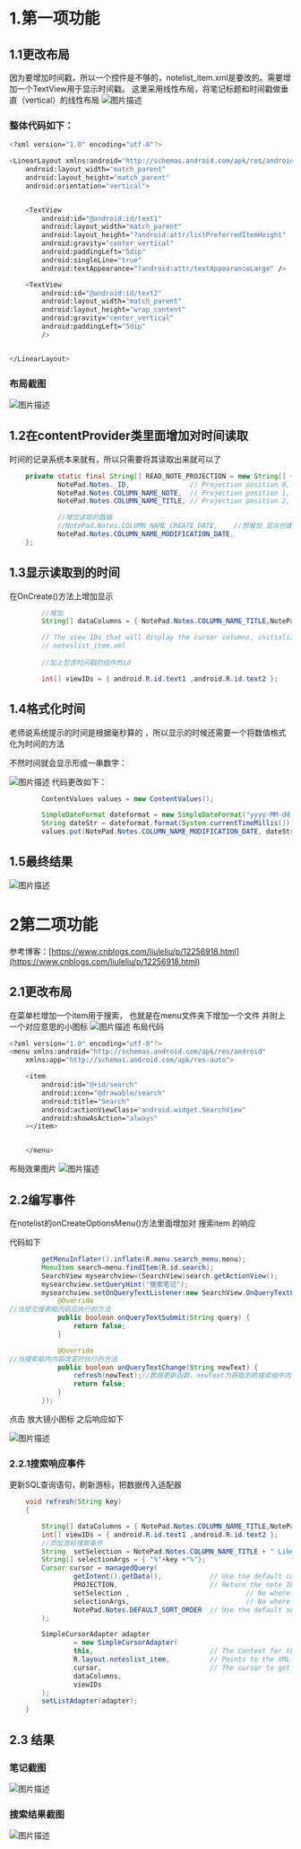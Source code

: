 ﻿# 1.第一项功能
## 1.1更改布局
因为要增加时间戳，所以一个控件是不够的，notelist_item.xml是要改的。需要增加一个TextView用于显示时间戳。
这里采用线性布局，将笔记标题和时间戳做垂直（vertical）的线性布局
![图片描述]()
### 整体代码如下：
```bash
<?xml version="1.0" encoding="utf-8"?>

<LinearLayout xmlns:android="http://schemas.android.com/apk/res/android"
    android:layout_width="match_parent"
    android:layout_height="match_parent"
    android:orientation="vertical">


    <TextView
        android:id="@android:id/text1"
        android:layout_width="match_parent"
        android:layout_height="?android:attr/listPreferredItemHeight"
        android:gravity="center_vertical"
        android:paddingLeft="5dip"
        android:singleLine="true"
        android:textAppearance="?android:attr/textAppearanceLarge" />

    <TextView
        android:id="@android:id/text2"
        android:layout_width="match_parent"
        android:layout_height="wrap_content"
        android:gravity="center_vertical"
        android:paddingLeft="5dip"
        />


</LinearLayout>
```
### 布局截图
![图片描述]()



## 1.2在contentProvider类里面增加对时间读取
时间的记录系统本来就有，所以只需要将其读取出来就可以了

```java
    private static final String[] READ_NOTE_PROJECTION = new String[] {
            NotePad.Notes._ID,               // Projection position 0, the note's id
            NotePad.Notes.COLUMN_NAME_NOTE,  // Projection position 1, the note's content
            NotePad.Notes.COLUMN_NAME_TITLE, // Projection position 2, the note's title

            //增加读取的数据
            //NotePad.Notes.COLUMN_NAME_CREATE_DATE,    //想增加 显示创建时间 时可用
            NotePad.Notes.COLUMN_NAME_MODIFICATION_DATE,
    };
```



##  1.3显示读取到的时间
在OnCreate()方法上增加显示

```java
        //增加
        String[] dataColumns = { NotePad.Notes.COLUMN_NAME_TITLE,NotePad.Notes.COLUMN_NAME_MODIFICATION_DATE } ;

        // The view IDs that will display the cursor columns, initialized to the TextView in
        // noteslist_item.xml
        
        //加上包含时间戳的组件的id

        int[] viewIDs = { android.R.id.text1 ,android.R.id.text2 };
```


##  1.4格式化时间
老师说系统提示的时间是根据毫秒算的
，所以显示的时候还需要一个将数值格式化为时间的方法

不然时间就会显示形成一串数字：

![图片描述]()
代码更改如下：
```java
        ContentValues values = new ContentValues();

        SimpleDateFormat dateformat = new SimpleDateFormat("yyyy-MM-dd HH:mm:ss");
        String dateStr = dateformat.format(System.currentTimeMillis());
        values.put(NotePad.Notes.COLUMN_NAME_MODIFICATION_DATE, dateStr);

```


## 1.5最终结果
![图片描述]()


# 2第二项功能
参考博客：[https://www.cnblogs.com/liuleliu/p/12256918.html](https://www.cnblogs.com/liuleliu/p/12256918.html)
## 2.1更改布局
在菜单栏增加一个item用于搜索，
也就是在menu文件夹下增加一个文件
并附上一个对应意思的小图标
![图片描述]()
布局代码

```bash
<?xml version="1.0" encoding="utf-8"?>
<menu xmlns:android="http://schemas.android.com/apk/res/android"
    xmlns:app="http://schemas.android.com/apk/res-auto">

    <item
        android:id="@+id/search"
        android:icon="@drawable/search"
        android:title="Search"
        android:actionViewClass="android.widget.SearchView"
        android:showAsAction="always"
    ></item>


    </menu>
```
布局效果图片
![图片描述]()

## 2.2编写事件


在notelist的onCreateOptionsMenu()方法里面增加对 搜索item 的响应

代码如下

```java
        getMenuInflater().inflate(R.menu.search_menu,menu);
        MenuItem search=menu.findItem(R.id.search);
        SearchView mysearchview=(SearchView)search.getActionView();
        mysearchview.setQueryHint("搜索笔记");
        mysearchview.setOnQueryTextListener(new SearchView.OnQueryTextListener(){
            @Override
//当提交搜索框内容后执行的方法
            public boolean onQueryTextSubmit(String query) {
                return false;
            }

            @Override
//当搜索框内内容改变时执行的方法
            public boolean onQueryTextChange(String newText) {
                refresh(newText);//数据更新函数，newText为获取到的搜索框中内容
                return false;
            }
        });
```

点击 放大镜小图标 之后响应如下

![图片描述]()

### 2.2.1搜索响应事件
更新SQL查询语句，刷新游标，把数据传入适配器

```java
    void refresh(String key)
    {

        String[] dataColumns = { NotePad.Notes.COLUMN_NAME_TITLE,NotePad.Notes.COLUMN_NAME_MODIFICATION_DATE } ;
        int[] viewIDs = { android.R.id.text1 ,android.R.id.text2 };
        //添加游标搜索条件
        String  setSelection = NotePad.Notes.COLUMN_NAME_TITLE + " Like ? ";
        String[] selectionArgs = { "%"+key +"%"};
        Cursor cursor = managedQuery(
                getIntent().getData(),            // Use the default content URI for the provider.
                PROJECTION,                       // Return the note ID and title for each note.
                setSelection ,                             // No where clause, return all records.
                selectionArgs,                             // No where clause, therefore no where column values.
                NotePad.Notes.DEFAULT_SORT_ORDER  // Use the default sort order.
        );

        SimpleCursorAdapter adapter
                = new SimpleCursorAdapter(
                this,                             // The Context for the ListView
                R.layout.noteslist_item,          // Points to the XML for a list item
                cursor,                           // The cursor to get items from
                dataColumns,
                viewIDs
        );
        setListAdapter(adapter);
    }


```

## 2.3 结果
### 笔记截图
![图片描述]()

### 搜索结果截图
![图片描述]()
